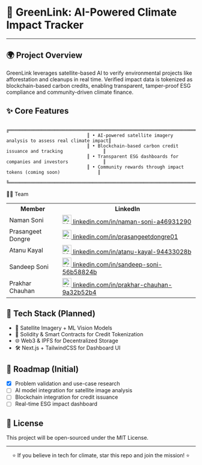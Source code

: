 # 🌿 GreenLink: AI-Powered Climate Impact Tracker

---

## 🌍 Project Overview

GreenLink leverages satellite-based AI to verify environmental projects like afforestation and cleanups in real time. Verified impact data is tokenized as blockchain-based carbon credits, enabling transparent, tamper-proof ESG compliance and community-driven climate finance.

## ✨ Core Features

```
                              ╔══════════════════════════════════════════════════════════════════════╗
                              ║ • AI-powered satellite imagery analysis to assess real climate impact║
                              ║ • Blockchain-based carbon credit issuance and tracking               ║
                              ║ • Transparent ESG dashboards for companies and investors             ║
                              ║ • Community rewards through impact tokens (coming soon)              ║
                              ╚══════════════════════════════════════════════════════════════════════╝
```
👨‍💻 Team
<div align="center"> <table> <tr> <th>Member</th> <th>LinkedIn</th> </tr> <tr> <td>Naman Soni</td> <td><a href="https://www.linkedin.com/in/naman-soni-a46931290/" target="_blank"> <img src="https://cdn.jsdelivr.net/npm/simple-icons@v8/icons/linkedin.svg" width="24" height="24" alt="LinkedIn"> linkedin.com/in/naman-soni-a46931290 </a></td> </tr> <tr> <td>Prasangeet Dongre</td> <td><a href="https://www.linkedin.com/in/prasangeetdongre01/" target="_blank"> <img src="https://cdn.jsdelivr.net/npm/simple-icons@v8/icons/linkedin.svg" width="24" height="24" alt="LinkedIn"> linkedin.com/in/prasangeetdongre01 </a></td> </tr> <tr> <td>Atanu Kayal</td> <td><a href="https://www.linkedin.com/in/atanu-kayal-94433028b/" target="_blank"> <img src="https://cdn.jsdelivr.net/npm/simple-icons@v8/icons/linkedin.svg" width="24" height="24" alt="LinkedIn"> linkedin.com/in/atanu-kayal-94433028b </a></td> </tr> <tr> <td>Sandeep Soni</td> <td><a href="https://www.linkedin.com/in/sandeep-soni-56b58824b/" target="_blank"> <img src="https://cdn.jsdelivr.net/npm/simple-icons@v8/icons/linkedin.svg" width="24" height="24" alt="LinkedIn"> linkedin.com/in/sandeep-soni-56b58824b </a></td> </tr> <tr> <td>Prakhar Chauhan</td> <td><a href="https://www.linkedin.com/in/prakhar-chauhan-9a32b52b4/" target="_blank"> <img src="https://cdn.jsdelivr.net/npm/simple-icons@v8/icons/linkedin.svg" width="24" height="24" alt="LinkedIn"> linkedin.com/in/prakhar-chauhan-9a32b52b4 </a></td> </tr> </table> </div>

## 🚀 Tech Stack (Planned)

- 📡 Satellite Imagery + ML Vision Models
- 🔗 Solidity & Smart Contracts for Credit Tokenization
- 🌐 Web3 & IPFS for Decentralized Storage
- 🛠️ Next.js + TailwindCSS for Dashboard UI

## 🧭 Roadmap (Initial)

- [x] Problem validation and use-case research
- [ ] AI model integration for satellite image analysis
- [ ] Blockchain integration for credit issuance
- [ ] Real-time ESG impact dashboard

## 📄 License

This project will be open-sourced under the MIT License.

---

<div align="center">

⭐ If you believe in tech for climate, star this repo and join the mission! ⭐

</div>
